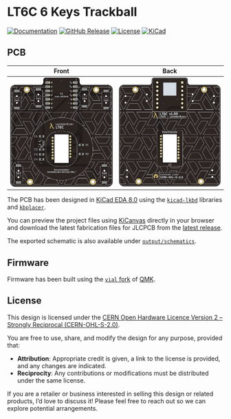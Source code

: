 # LT6C 6 Keys Trackball

[![Documentation](https://img.shields.io/badge/Documentation-Latest-brightgreen?style=for-the-badge&logo=docusaurus&logoColor=white)](https://lambdakb.dev/devices/lt6c)
[![GitHub Release](https://img.shields.io/github/v/release/lambdakb/trackball-lt6c?label=Release&style=for-the-badge&logo=github&logoColor=white)](https://github.com/lambdakb/trackball-lt6c/releases/latest)
[![License](https://img.shields.io/badge/License-CERN--OHL--S--2.0-0099B0?style=for-the-badge&logo=opensourcehardware&logoColor=white)](/LICENSE)
[![KiCad](https://img.shields.io/badge/KiCad-v8-orange?style=for-the-badge&logo=kicad&logoColor=white&logoSize=auto)](https://www.kicad.org/)

## PCB

|             Front             |            Back             |
| :---------------------------: | :-------------------------: |
| [![PCB Front]][PCB Front PNG] | [![PCB Back]][PCB Back PNG] |

[PCB Front]: output/img/lt6c-pcb-top.svg
[PCB Front PNG]: output/img/lt6c-pcb-top.png
[PCB Back]: output/img/lt6c-pcb-bottom.svg
[PCB Back PNG]: output/img/lt6c-pcb-bottom.png

The PCB has been designed in [KiCad EDA 8.0](https://www.kicad.org/) using the [`kicad-lkbd`](https://github.com/lambdakb/kicad-lkbd) libraries and [`kbplacer`](https://github.com/adamws/kicad-kbplacer).

You can preview the project files using [KiCanvas](https://kicanvas.org/?github=https%3A%2F%2Fgithub.com%2Flambdakb%2Ftrackball-lt6c%2Fblob%2Fmain%2Fpcb%2Flk23m-pcb.kicad_pro) directly in your browser and download the latest fabrication files for JLCPCB from the [latest release](https://github.com/lambdakb/keyboard-lk23m/releases/latest/).

The exported schematic is also available under [`output/schematics`](output/schematics/).

## Firmware

Firmware has been built using the [`vial` fork](https://github.com/vial-kb/vial-qmk) of [QMK](https://qmk.fm).

## License

This design is licensed under the [CERN Open Hardware Licence Version 2 – Strongly Reciprocal (CERN-OHL-S-2.0)](https://opensource.org/license/cern-ohl-s).

You are free to use, share, and modify the design for any purpose, provided that:

- **Attribution**: Appropriate credit is given, a link to the license is provided, and any changes are indicated.
- **Reciprocity**: Any contributions or modifications must be distributed under the same license.

If you are a retailer or business interested in selling this design or related products, I’d love to discuss it! Please feel free to reach out so we can explore potential arrangements.
